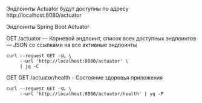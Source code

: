 
Эндпоинты Actuator будут доступны по адресу http://localhost:8080/actuator

Эндпоинты Spring Boot Actuator</br>

GET /actuator — Корневой эндпоинт, список всех доступных эндпоинтов — JSON со ссылками на все активные эндпоинты
```shell
curl --request GET -sL \
     --url 'http://localhost:8080/actuator' \
     | jq -C
```

GET GET /actuator/health - Состояние здоровья приложения 
```shell
curl --request GET -sL \
     --url 'http://localhost:8080/actuator/health' | yq -P
```
